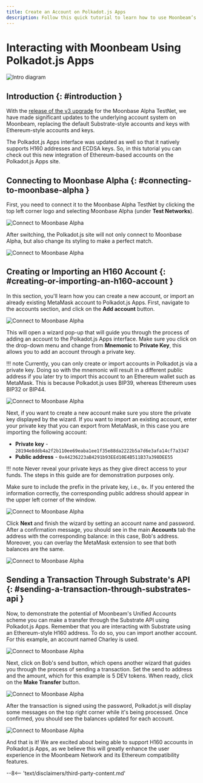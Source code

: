 ```yaml
---
title: Create an Account on Polkadot.js Apps
description: Follow this quick tutorial to learn how to use Moonbeam’s Ethereum-standard H160 addresses and send transactions with Polkadot.js.
---
```


# Interacting with Moonbeam Using Polkadot.js Apps

![Intro diagram](/images/tokens/connect/polkadotjs/polkadotjs-banner.png)

## Introduction {: #introduction } 

With the [release of the v3 upgrade](https://www.purestake.com/news/moonbeam-network-upgrades-account-structure-to-match-ethereum/) for the Moonbase Alpha TestNet, we have made significant updates to the underlying account system on Moonbeam, replacing the default Substrate-style accounts and keys with Ethereum-style accounts and keys.

The Polkadot.js Apps interface was updated as well so that it natively supports H160 addresses and ECDSA keys. So, in this tutorial you can check out this new integration of Ethereum-based accounts on the Polkadot.js Apps site.

## Connecting to Moonbase Alpha {: #connecting-to-moonbase-alpha } 

First, you need to connect it to the Moonbase Alpha TestNet by clicking the top left corner logo and selecting Moonbase Alpha (under **Test Networks**).

![Connect to Moonbase Alpha](/images/tokens/connect/polkadotjs/polkadotjs-app-1.png)

After switching, the Polkadot.js site will not only connect to Moonbase Alpha, but also change its styling to make a perfect match.

![Connect to Moonbase Alpha](/images/tokens/connect/polkadotjs/polkadotjs-app-2.png)

## Creating or Importing an H160 Account {: #creating-or-importing-an-h160-account } 

In this section, you'll learn how you can create a new account, or import an already existing MetaMask account to Polkadot.js Apps. First, navigate to the accounts section, and click on the **Add account** button.

![Connect to Moonbase Alpha](/images/tokens/connect/polkadotjs/polkadotjs-app-3.png)

This will open a wizard pop-up that will guide you through the process of adding an account to the Polkadot.js Apps interface. Make sure you click on the drop-down menu and change from **Mnemonic** to **Private Key**, this allows you to add an account through a private key.

!!! note
    Currently, you can only create or import accounts in Polkadot.js via a private key. Doing so with the mnemonic will result in a different public address if you later try to import this account to an Ethereum wallet such as MetaMask. This is because Polkadot.js uses BIP39, whereas Ethereum uses BIP32 or BIP44.

![Connect to Moonbase Alpha](/images/tokens/connect/polkadotjs/polkadotjs-app-4.png)

Next, if you want to create a new account make sure you store the private key displayed by the wizard. If you want to import an existing account, enter your private key that you can export from MetaMask, in this case you are importing the following account:

- **Private key** - `28194e8ddb4a2f2b110ee69eaba1ee1f35e88da2222b5a7d6e3afa14cf7a3347`
- **Public address** - `0x44236223aB4291b93EEd10E4B511B37a398DEE55` 

!!! note
    Never reveal your private keys as they give direct access to your funds. The steps in this guide are for demonstration purposes only. 
    
Make sure to include the prefix in the private key, i.e., `0x`. If you entered the information correctly, the corresponding public address should appear in the upper left corner of the window.

![Connect to Moonbase Alpha](/images/tokens/connect/polkadotjs/polkadotjs-app-5.png)

Click **Next** and finish the wizard by setting an account name and password. After a confirmation message, you should see in the main **Accounts** tab the address with the corresponding balance: in this case, Bob's address. Moreover, you can overlay the MetaMask extension to see that both balances are the same.

![Connect to Moonbase Alpha](/images/tokens/connect/polkadotjs/polkadotjs-app-6.png)

## Sending a Transaction Through Substrate's API {: #sending-a-transaction-through-substrates-api } 

Now, to demonstrate the potential of Moonbeam's Unified Accounts scheme you can make a transfer through the Substrate API using Polkadot.js Apps. Remember that you are interacting with Substrate using an Ethereum-style H160 address. To do so, you can import another account. For this example, an account named Charley is used.

![Connect to Moonbase Alpha](/images/tokens/connect/polkadotjs/polkadotjs-app-7.png)

Next, click on Bob's send button, which opens another wizard that guides you through the process of sending a transaction. Set the send to address and the amount, which for this example is 5 DEV tokens. When ready, click on the **Make Transfer** button.

![Connect to Moonbase Alpha](/images/tokens/connect/polkadotjs/polkadotjs-app-8.png)

After the transaction is signed using the password, Polkadot.js will display some messages on the top right corner while it's being processed. Once confirmed, you should see the balances updated for each account.

![Connect to Moonbase Alpha](/images/tokens/connect/polkadotjs/polkadotjs-app-9.png)

And that is it! We are excited about being able to support H160 accounts in Polkadot.js Apps, as we believe this will greatly enhance the user experience in the Moonbeam Network and its Ethereum compatibility features.

--8<-- 'text/disclaimers/third-party-content.md'
